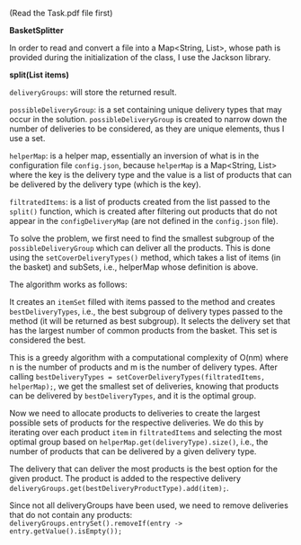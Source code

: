 (Read the Task.pdf file first)

**BasketSplitter**

In order to read and convert a file into a Map<String, List<String>>, whose path is provided during the initialization of the class, I use the Jackson library.

**split(List<String> items)**

`deliveryGroups`: will store the returned result.

`possibleDeliveryGroup`: is a set containing unique delivery types that may occur in the solution. `possibleDeliveryGroup` is created to narrow down the number of deliveries to be considered, as they are unique elements, thus I use a set.

`helperMap`: is a helper map, essentially an inversion of what is in the configuration file `config.json`, because `helperMap` is a
Map<String, List<String>> where the key is the delivery type and the value is a list of products that can be delivered by the delivery type (which is the key).

`filtratedItems`: is a list of products created from the list passed to the `split()` function, which is created after filtering out products that do not appear in the `configDeliveryMap` (are not defined in the `config.json` file).

To solve the problem, we first need to find the smallest subgroup of the `possibleDeliveryGroup` which can deliver all the products. This is done using the `setCoverDeliveryTypes()` method, which takes a list of items (in the basket) and subSets, i.e., helperMap whose definition is above.

The algorithm works as follows:

It creates an `itemSet` filled with items passed to the method and creates `bestDeliveryTypes`, i.e., the best subgroup of delivery types passed to the method (it will be returned as best subgroup). It selects the delivery set that has the largest number of common products from the basket. This set is considered the best.

This is a greedy algorithm with a computational complexity of O(nm) where n is the number of products and m is the number of delivery types. After calling `bestDeliveryTypes = setCoverDeliveryTypes(filtratedItems, helperMap);`, we get the smallest set of deliveries, knowing that products can be delivered by `bestDeliveryTypes`, and it is the optimal group.

Now we need to allocate products to deliveries to create the largest possible sets of products for the respective deliveries. We do this by iterating over each product `item` in `filtratedItems` and selecting the most optimal group based on `helperMap.get(deliveryType).size()`, i.e., the number of products that can be delivered by a given delivery type.

The delivery that can deliver the most products is the best option for the given product. The product is added to the respective delivery `deliveryGroups.get(bestDeliveryProductType).add(item);`.

Since not all deliveryGroups have been used, we need to remove deliveries that do not contain any products: `deliveryGroups.entrySet().removeIf(entry -> entry.getValue().isEmpty());`
